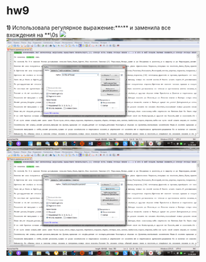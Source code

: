 # hw9
**1)** Использовала регулярное выражение:**^\** и заменила все вхождения на **\0s
![](https://githubc.om/avvylegzhanina/hw9/blob/master/первое.png)
![](https://github.com/avvylegzhanina/hw9/blob/master/второе.png)
![](https://github.com/avvylegzhanina/hw9/blob/master/третье.png)
